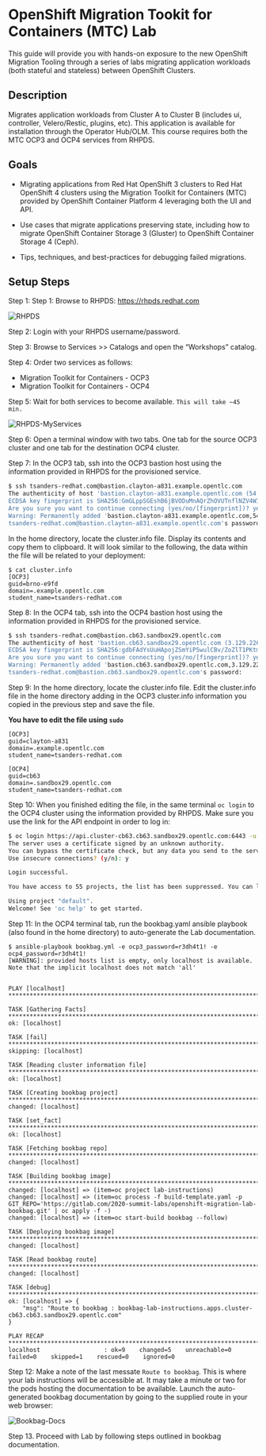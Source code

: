 # OpenShift Migration Tookit for Containers (MTC) Lab

This guide will provide you with hands-on exposure to the new OpenShift Migration Tooling through a series of labs migrating application workloads (both stateful and stateless) between OpenShift Clusters.

## Description

Migrates application workloads from Cluster A to Cluster B (includes ui, controller, Velero/Restic, plugins, etc). This application is available for installation through the Operator Hub/OLM. This course requires both the MTC OCP3 and OCP4 services from RHPDS.

## Goals

* Migrating applications from Red Hat OpenShift 3 clusters to Red Hat OpenShift
4 clusters using the Migration Toolkit for Containers (MTC) provided by OpenShift
Container Platform 4 leveraging both the UI and API.

* Use cases that migrate applications preserving state, including how to migrate
OpenShift Container Storage 3 (Gluster) to OpenShift Container Storage 4 (Ceph).

* Tips, techniques, and best-practices for debugging failed migrations.

## Setup Steps

Step 1: Step 1: Browse to RHPDS: https://rhpds.redhat.com

![RHPDS](screenshots/rhpds.png)

Step 2: Login with your RHPDS username/password.

Step 3: Browse to Services >> Catalogs and open the “Workshops” catalog.

Step 4: Order two services as follows:

* Migration Toolkit for Containers - OCP3
* Migration Toolkit for Containers - OCP4

Step 5: Wait for both services to become available.  ```This will take ~45 min.```

![RHPDS-MyServices](screenshots/rhpds-myservices.png)

Step 6: Open a terminal window with two tabs.  One tab for the source OCP3 cluster and one tab for the destination OCP4 cluster.

Step 7: In the OCP3 tab, ssh into the OCP3 bastion host using the information provided in RHPDS for the provisioned service.

```bash
$ ssh tsanders-redhat.com@bastion.clayton-a831.example.opentlc.com
The authenticity of host 'bastion.clayton-a831.example.opentlc.com (54.196.40.213)' can't be established.
ECDSA key fingerprint is SHA256:GmGLppSGEshB6jBVODuMnAQrZhOVUTnflNZV4WIfn+E.
Are you sure you want to continue connecting (yes/no/[fingerprint])? yes
Warning: Permanently added 'bastion.clayton-a831.example.opentlc.com,54.196.40.213' (ECDSA) to the list of known hosts.
tsanders-redhat.com@bastion.clayton-a831.example.opentlc.com's password:
```
In the home directory, locate the cluster.info file. Display its contents and copy them to clipboard.
It will look similar to the following, the data within the file will be related to your deployment:

```
$ cat cluster.info
[OCP3]
guid=brno-e9fd
domain=.example.opentlc.com
student_name=tsanders-redhat.com
```

Step 8: In the OCP4 tab, ssh into the OCP4 bastion host using the information provided in RHPDS for the provisioned service.

```bash
$ ssh tsanders-redhat.com@bastion.cb63.sandbox29.opentlc.com
The authenticity of host 'bastion.cb63.sandbox29.opentlc.com (3.129.226.158)' can't be established.
ECDSA key fingerprint is SHA256:gdbFAdYsUuHApojZSmYiP5wulCBv/ZoZlT1PKtmNBEE.
Are you sure you want to continue connecting (yes/no/[fingerprint])? yes
Warning: Permanently added 'bastion.cb63.sandbox29.opentlc.com,3.129.226.158' (ECDSA) to the list of known hosts.
tsanders-redhat.com@bastion.cb63.sandbox29.opentlc.com's password:
```

Step 9: In the home directory, locate the cluster.info file. Edit the cluster.info file in the home directory adding in the OCP3 cluster.info information you copied in the previous step and save the file.

**You have to edit the file using `sudo`**


```
[OCP3]
guid=clayton-a831
domain=.example.opentlc.com
student_name=tsanders-redhat.com

[OCP4]
guid=cb63
domain=.sandbox29.opentlc.com
student_name=tsanders-redhat.com
```

Step 10:  When you finished editing the file, in the same terminal `oc login` to the OCP4 cluster using the information provided by RHPDS. Make sure you use the link for the API endpoint in order to log in:

```bash
$ oc login https://api.cluster-cb63.cb63.sandbox29.opentlc.com:6443 -u admin -p r3dh4t1!
The server uses a certificate signed by an unknown authority.
You can bypass the certificate check, but any data you send to the server could be intercepted by others.
Use insecure connections? (y/n): y

Login successful.

You have access to 55 projects, the list has been suppressed. You can list all projects with 'oc projects'

Using project "default".
Welcome! See 'oc help' to get started.
```

Step 11: In the OCP4 terminal tab, run the bookbag.yaml ansible playbook (also found in the home directory) to auto-generate the Lab documentation.

```
$ ansible-playbook bookbag.yml -e ocp3_password=r3dh4t1! -e ocp4_password=r3dh4t1!
[WARNING]: provided hosts list is empty, only localhost is available. Note that the implicit localhost does not match 'all'


PLAY [localhost] *************************************************************************************************************************************************************************************

TASK [Gathering Facts] *******************************************************************************************************************************************************************************
ok: [localhost]

TASK [fail] ******************************************************************************************************************************************************************************************
skipping: [localhost]

TASK [Reading cluster information file] **************************************************************************************************************************************************************
ok: [localhost]

TASK [Creating bookbag project] **********************************************************************************************************************************************************************
changed: [localhost]

TASK [set_fact] **************************************************************************************************************************************************************************************
ok: [localhost]

TASK [Fetching bookbag repo] *************************************************************************************************************************************************************************
changed: [localhost]

TASK [Building bookbag image] ************************************************************************************************************************************************************************
changed: [localhost] => (item=oc project lab-instructions)
changed: [localhost] => (item=oc process -f build-template.yaml -p GIT_REPO='https://gitlab.com/2020-summit-labs/openshift-migration-lab-bookbag.git' | oc apply -f -)
changed: [localhost] => (item=oc start-build bookbag --follow)

TASK [Deploying bookbag image] ***********************************************************************************************************************************************************************
changed: [localhost]

TASK [Read bookbag route] ****************************************************************************************************************************************************************************
changed: [localhost]

TASK [debug] *****************************************************************************************************************************************************************************************
ok: [localhost] => {
    "msg": "Route to bookbag : bookbag-lab-instructions.apps.cluster-cb63.cb63.sandbox29.opentlc.com"
}

PLAY RECAP *******************************************************************************************************************************************************************************************
localhost                  : ok=9    changed=5    unreachable=0    failed=0    skipped=1    rescued=0    ignored=0   
```

Step 12: Make a note of the last messate `Route to bookbag`. This is where your lab instructions will be accessible at. It may take a minute or two for the pods hosting the documentation to be available. Launch the auto-generated bookbag documentation by going to the supplied route in your web browser:

![Bookbag-Docs](screenshots/bookbag-docs.png)

Step 13. Proceed with Lab by following steps outlined in bookbag documentation.
